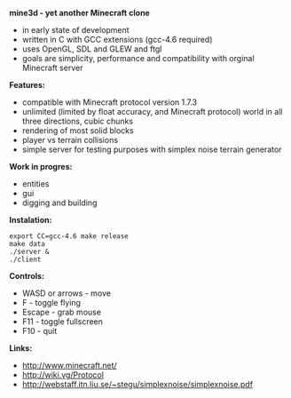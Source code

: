 **mine3d - yet another Minecraft clone**

 * in early state of development
 * written in C with GCC extensions (gcc-4.6 required)
 * uses OpenGL, SDL and GLEW and ftgl
 * goals are simplicity, performance and compatibility with orginal Minecraft server

**Features:**

 * compatible with Minecraft protocol version 1.7.3
 * unlimited (limited by float accuracy, and Minecraft protocol) world in all three directions, cubic chunks
 * rendering of most solid blocks
 * player vs terrain collisions
 * simple server for testing purposes with simplex noise terrain generator

**Work in progres:**

 * entities
 * gui
 * digging and building

**Instalation:**

    export CC=gcc-4.6 make release
    make data
    ./server &
    ./client

**Controls:**

  * WASD or arrows - move
  * F - toggle flying
  * Escape - grab mouse
  * F11 - toggle fullscreen
  * F10 - quit

**Links:**

  * http://www.minecraft.net/
  * http://wiki.vg/Protocol
  * http://webstaff.itn.liu.se/~stegu/simplexnoise/simplexnoise.pdf

